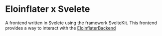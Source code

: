 # Eloinflater x Svelete

A frontend written in Svelete using the framework SvelteKit. This frontend provides a way to interact with the [EloinflaterBackend](https://github.com/SandroSpengler/EloInflaterBackend)
